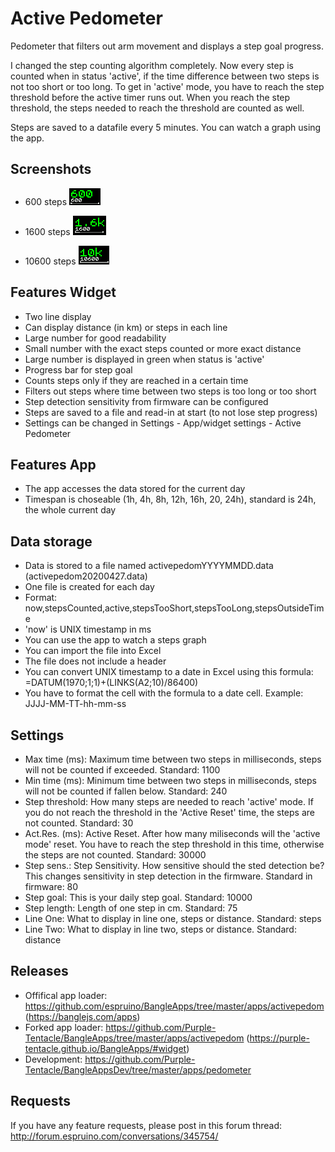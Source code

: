 ﻿# Active Pedometer
Pedometer that filters out arm movement and displays a step goal progress.

I changed the step counting algorithm completely.
Now every step is counted when in status 'active', if the time difference between two steps is not too short or too long.
To get in 'active' mode, you have to reach the step threshold before the active timer runs out.
When you reach the step threshold, the steps needed to reach the threshold are counted as well.

Steps are saved to a datafile every 5 minutes. You can watch a graph using the app.

## Screenshots
* 600 steps
![](600.png)

* 1600 steps
![](1600.png)

* 10600 steps
![](10600.png)

## Features Widget

* Two line display
* Can display distance (in km) or steps in each line
* Large number for good readability
* Small number with the exact steps counted or more exact distance
* Large number is displayed in green when status is 'active'
* Progress bar for step goal
* Counts steps only if they are reached in a certain time
* Filters out steps where time between two steps is too long or too short
* Step detection sensitivity from firmware can be configured
* Steps are saved to a file and read-in at start (to not lose step progress)
* Settings can be changed in Settings - App/widget settings - Active Pedometer

## Features App

* The app accesses the data stored for the current day
* Timespan is choseable (1h, 4h, 8h, 12h, 16h, 20, 24h), standard is 24h, the whole current day

## Data storage

* Data is stored to a file named activepedomYYYYMMDD.data (activepedom20200427.data)
* One file is created for each day
* Format: now,stepsCounted,active,stepsTooShort,stepsTooLong,stepsOutsideTime
* 'now' is UNIX timestamp in ms
* You can use the app to watch a steps graph
* You can import the file into Excel
* The file does not include a header
* You can convert UNIX timestamp to a date in Excel using this formula: =DATUM(1970;1;1)+(LINKS(A2;10)/86400)
* You have to format the cell with the formula to a date cell. Example: JJJJ-MM-TT-hh-mm-ss

## Settings

* Max time (ms): Maximum time between two steps in milliseconds, steps will not be counted if exceeded. Standard: 1100
* Min time (ms): Minimum time between two steps in milliseconds, steps will not be counted if fallen below. Standard: 240
* Step threshold: How many steps are needed to reach 'active' mode. If you do not reach the threshold in the 'Active Reset' time, the steps are not counted. Standard: 30
* Act.Res. (ms): Active Reset. After how many miliseconds will the 'active mode' reset. You have to reach the step threshold in this time, otherwise the steps are not counted. Standard: 30000
* Step sens.: Step Sensitivity. How sensitive should the sted detection be? This changes sensitivity in step detection in the firmware. Standard in firmware: 80
* Step goal: This is your daily step goal. Standard: 10000
* Step length: Length of one step in cm. Standard: 75
* Line One: What to display in line one, steps or distance. Standard: steps
* Line Two: What to display in line two, steps or distance. Standard: distance

## Releases

* Offifical app loader: https://github.com/espruino/BangleApps/tree/master/apps/activepedom (https://banglejs.com/apps)
* Forked app loader: https://github.com/Purple-Tentacle/BangleApps/tree/master/apps/activepedom (https://purple-tentacle.github.io/BangleApps/#widget)
* Development: https://github.com/Purple-Tentacle/BangleAppsDev/tree/master/apps/pedometer

## Requests

If you have any feature requests, please post in this forum thread: http://forum.espruino.com/conversations/345754/